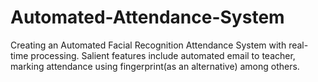 # Automated-Attendance-System
Creating an Automated Facial Recognition Attendance System with real-time processing. Salient features include automated email to teacher, marking attendance using fingerprint(as an alternative) among others.
